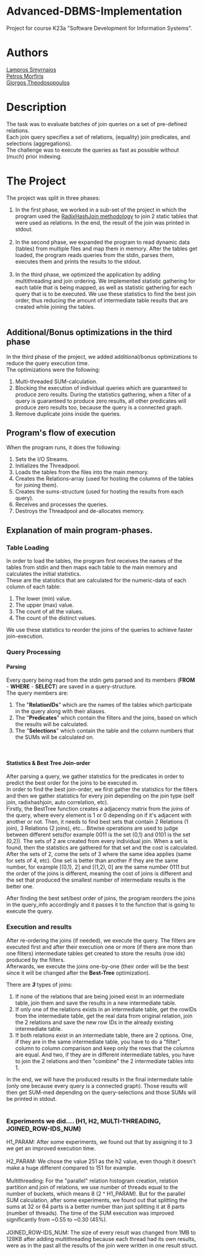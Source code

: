 # Advanced-DBMS-Implementation
Project for course Κ23a "Software Development for Information Systems".<br/>


# Authors
[Lampros Smyrnaios](https://github.com/LSmyrnaios)<br/>
[Petros Morfiris](https://github.com/peterthunder)<br/>
[Giorgos Theodosopoulos](https://github.com/gtheo91)<br/>


# Description
The task was to evaluate batches of join queries on a set of pre-defined relations.<br/>
Each join query specifies a set of relations, (equality) join predicates, and selections (aggregations).<br/>
The challenge was to execute the queries as fast as possible without (much) prior indexing.<br/>


# The Project
The project was split in three phases:<br/>
1) In the first phase, we worked in a sub-set of the project in which the program used the [RadixHashJoin methodology](https://ieeexplore.ieee.org/document/6544839) 
to join 2 static tables that were used as relations. In the end, the result of the join was printed in stdout.<br/><br/>
2) In the second phase, we expanded the program to read dynamic data (tables) from multiple files and map them in memory. After the tables get loaded, the program reads queries from the stdin, parses them, executes them and prints the results to the stdout.<br/><br/>
3) In the third phase, we optimized the application by adding multithreading and join ordering. We implemented statistic gathering for each table that is being mapped, as well as statistic gathering for each query that is to be executed. 
We use these statistics to find the best join order, thus reducing the amount of intermediate table results that are created while joining the tables.<br/><br/>


## Additional/Bonus optimizations in the third phase
In the third phase of the project, we added additional/bonus optimizations to reduce the query execution time.<br/>
The optimizations were the following:<br/>
1) Multi-threaded SUM-calculation.<br/>
2) Blocking the execution of individual queries which are guaranteed to produce zero results. During the statistics gathering, when a filter of a query is guaranteed to produce zero results, all other predicates will produce zero results too, because the query is a connected graph.<br/>
3) Remove duplicate joins inside the queries.<br/>


## Program's flow of execution
When the program runs, it does the following:<br/>
1. Sets the I/O Streams.<br/>
2. Initializes the Threadpool.<br/>
3. Loads the tables from the files into the main memory.<br/>
4. Creates the Relations-array (used for hosting the columns of the tables for joining them).<br/>
5. Creates the sums-structure (used for hosting the results from each query).<br/>
6. Receives and processes the queries.<br/>
7. Destroys the Threadpool and de-allocates memory.<br/>


## Explanation of main program-phases.

### Table Loading
In order to load the tables, the program first receives the names of the tables from stdin and then maps each table to the main memory and calculates the initial statistics.<br/>
These are the statistics that are calculated for the numeric-data of each column of each table:<br/>
1) The lower (min) value.<br/>
2) The upper (max) value.<br/>
3) The count of all the values.<br/>
4) The count of the distinct values.<br/>

We use these statistics to reorder the joins of the queries to achieve faster join-execution.<br/>

### Query Processing
#### Parsing
Every query being read from the stdin  gets parsed and its members (**FROM** - **WHERE** - **SELECT**) are saved in a query-structure.<br/>
The query members are:<br/> 
1. The "**RelationIDs**" which are the names of the tables which participate in the query along with their aliases.<br/>
2. The "**Predicates**" which contain the filters and the joins, based on which the results will be calculated.<br/>
3. The "**Selections**" which contain the table and the column numbers that the SUMs will be calculated on.<br/>
<br/>

#### Statistics & Best Tree Join-order
After parsing a query, we gather statistics for the predicates in order to predict the best order for the joins to be executed in.<br/>
In order to find the best join-order, we first gather the statistics for the filters and then we gather statistics for every join depending on the join type (self join, radixhashjoin, auto correlation, etc).<br/>
Firstly, the BestTree function creates a adjacency matrix from the joins of the query, where every element is 1 or 0 depending on if it's adjacent with another or not.
Then, it needs to find best sets that contain 2 Relations (1 join), 3 Relations (2 joins), etc... Bitwise operations are used to judge between different sets(for example 0011 is the set (0,1) and 0101 is the set (0,2)).
The sets of 2 are created from every individual join. When a set is found, then the statistics are gathered for that set and the cost is calculated.
After the sets of 2, come the sets of 3 where the same idea applies (same for sets of 4, etc). One set is better than another if they are the same number, for example [(0,1), 2] and [(1,2), 0] are the same number 0111 but the 
order of the joins is different, meaning the cost of joins is different and the set that produced the smallest number of intermediate results is the better one.<br/>

After finding the best set/best order of joins, the program reorders the joins in the query_info accordingly and it passes it to the function that is going to execute the query.


### Execution and results
After re-ordering the joins (if needed), we execute the query. The filters are executed first and after their execution one or more (if there are more than one filters) intermediate tables get created to store the results (row ids) produced by the filters.<br/>
Afterwards, we execute the joins one-by-one (their order will be the best since it will be changed after the **Best-Tree** optimization). <br/>

There are ***3*** types of joins:<br/>
1) If none of the relations that are being joined exist in an intermediate table, join them and save the results in a new intermediate table.<br/>
2) If only one of the relations exists in an intermediate table, get the rowIDs from the intermediate table, get the real data from original relation, join the 2 relations and save the new row IDs in the already existing intermediate table.<br/>
3) If both relations exist in an intermediate table, there are 2 options. One, if they are in the same intermediate table, you have to do a "filter", column to column comparison and keep only the rows that the columns are equal. 
And two, if they are in different intermediate tables, you have to join the 2 relations and then "combine" the 2 intermediate tables into 1.<br/>

In the end, we will have the produced results in the final intermediate table (only one because every query is a connected graph). Those results will then get SUM-med depending on the query-selections and those SUMs will be printed in stdout.<br/>
<br/>

### Experiments we did.... (H1, H2, MULTI-THREADING, JOINED_ROW-IDS_NUM)
H1_PARAM: After some experiments, we found out that by assigning it to 3 we get an improved execution time.<br/><br/>
H2_PARAM: We chose the value 251 as the h2 value, even though it doesn't make a huge different compared to 151 for example.<br/><br/>
Multithreading: For the "parallel" relation histogram creation, relation partition and join of relations, we use number of threads equal to the number of buckets, which means 8 (2 ^ H1_PARAM). But for the parallel SUM calculation, 
after some experiments, we found out that splitting the sums at 32 or 64 parts is a better number than just splitting it at 8 parts (number of threads). The time of the SUM execution was improved significantly from ~0.55 to ~0.30 (45%).<br/><br/>
JOINED_ROW-IDS_NUM: The size of every result was changed from 1MB to 128KB after adding multithreading because each thread had its own results, were as in the past all the results of the join were written in one result struct.

